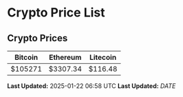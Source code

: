 # Crypto Price List

## Crypto Prices
| Bitcoin | Ethereum | Litecoin |
| ------- | -------- | -------- |
| $105271 | $3307.34 | $116.48 |
**Last Updated:** 2025-01-22 06:58 UTC
**Last Updated:** $DATE$
